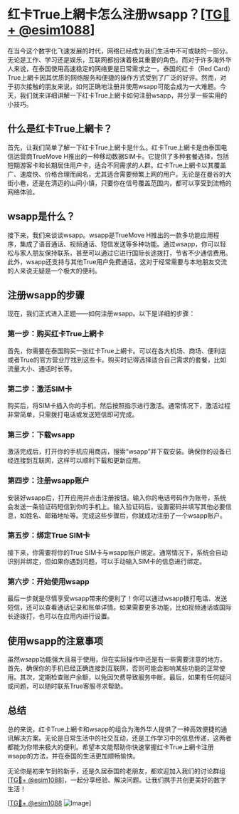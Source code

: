 # 红卡True上網卡怎么注册wsapp？[[TG💪+ @esim1088](https://t.me/s/esim1088)]

在当今这个数字化飞速发展的时代，网络已经成为我们生活中不可或缺的一部分。无论是工作、学习还是娱乐，互联网都扮演着极其重要的角色。而对于许多海外华人来说，在泰国使用高速稳定的网络更是日常需求之一。泰国的红卡（Red Card）True上網卡因其优质的网络服务和便捷的操作方式受到了广泛的好评。然而，对于初次接触的朋友来说，如何正确地注册并使用wsapp可能会成为一大难题。今天，我们就来详细讲解一下红卡True上網卡如何注册wsapp，并分享一些实用的小技巧。

## 什么是红卡True上網卡？

首先，让我们简单了解一下红卡True上網卡是什么。红卡True上網卡是由泰国电信运营商TrueMove H推出的一种移动数据SIM卡。它提供了多种套餐选择，包括短期游客卡和长期居住用户卡，适合不同需求的人群。红卡True上網卡以其覆盖广、速度快、价格合理而闻名，尤其适合需要频繁上网的用户。无论是在曼谷的大街小巷，还是在清迈的山间小镇，只要你在信号覆盖范围内，都可以享受到流畅的网络体验。

## wsapp是什么？

接下来，我们来谈谈wsapp。wsapp是TrueMove H推出的一款多功能应用程序，集成了语音通话、视频通话、短信发送等多种功能。通过wsapp，你可以轻松与家人朋友保持联系，甚至可以通过它进行国际长途拨打，节省不少通信费用。此外，wsapp还支持与其他True用户免费通话，这对于经常需要与本地朋友交流的人来说无疑是一个极大的便利。

## 注册wsapp的步骤

现在，我们正式进入正题——如何注册wsapp。以下是详细的步骤：

### 第一步：购买红卡True上網卡

首先，你需要在泰国购买一张红卡True上網卡。可以在各大机场、商场、便利店或者True的官方营业厅找到这些卡。购买时记得选择适合自己需求的套餐，比如流量大小、通话时长等。

### 第二步：激活SIM卡

购买后，将SIM卡插入你的手机，然后按照指示进行激活。通常情况下，激活过程非常简单，只需拨打电话或发送短信即可完成。

### 第三步：下载wsapp

激活完成后，打开你的手机应用商店，搜索“wsapp”并下载安装。确保你的设备已经连接到互联网，这样可以顺利下载和更新应用。

### 第四步：注册wsapp账户

安装好wsapp后，打开应用并点击注册按钮。输入你的电话号码作为账号，系统会发送一条验证码短信到你的手机上。输入验证码后，设置密码并填写其他必要信息，如姓名、邮箱地址等。完成这些步骤后，你就成功注册了一个wsapp账户。

### 第五步：绑定True SIM卡

接下来，你需要将你的True SIM卡与wsapp账户绑定。通常情况下，系统会自动识别并绑定，但如果你遇到问题，可以手动输入SIM卡的信息进行绑定。

### 第六步：开始使用wsapp

最后一步就是尽情享受wsapp带来的便利了！你可以通过wsapp拨打电话、发送短信，还可以查看通话记录和账单详情。如果需要更多功能，比如视频通话或国际长途拨打，也可以在应用内进行设置。

## 使用wsapp的注意事项

虽然wsapp功能强大且易于使用，但在实际操作中还是有一些需要注意的地方。首先，确保你的手机已经正确连接到互联网，否则可能会影响某些功能的正常使用。其次，定期检查账户余额，以免因欠费导致服务中断。最后，如果有任何疑问或问题，可以随时联系True客服寻求帮助。

## 总结

总的来说，红卡True上網卡和wsapp的组合为海外华人提供了一种高效便捷的通讯解决方案。无论是日常生活中的社交互动，还是工作学习中的信息传递，这两者都能为你带来极大的便利。希望本文能帮助你快速掌握红卡True上網卡注册wsapp的方法，并在泰国的生活更加顺畅愉快。

无论你是初来乍到的新手，还是久居泰国的老朋友，都欢迎加入我们的讨论群组[[TG💪+ @esim1088](https://t.me/s/esim1088)]，一起分享经验、解决问题。让我们携手共创更美好的数字生活！

[[TG💪+ @esim1088](https://t.me/s/esim1088) ![Image](https://i.postimg.cc/4NQfJmqS/Snipaste-2025-05-13-00-14-12.png)]